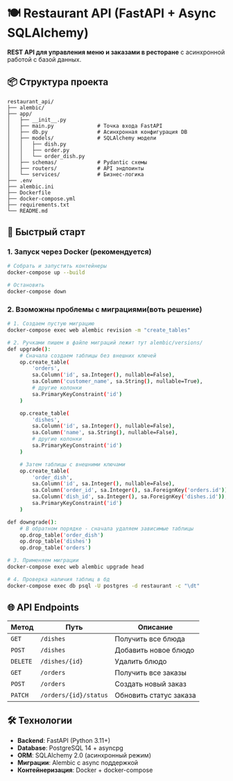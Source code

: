 # 🍽️ Restaurant API (FastAPI + Async SQLAlchemy)

**REST API для управления меню и заказами в ресторане** с асинхронной работой с базой данных.

## 📦 Структура проекта

```
restaurant_api/
├── alembic/
├── app/
│   ├── __init__.py
│   ├── main.py              # Точка входа FastAPI
│   ├── db.py                # Асинхронная конфигурация DB
│   ├── models/              # SQLAlchemy модели
│   │   ├── dish.py
│   │   ├── order.py
│   │   └── order_dish.py
│   ├── schemas/             # Pydantic схемы
│   ├── routers/             # API эндпоинты
│   └── services/            # Бизнес-логика
├── .env
├── alembic.ini
├── Dockerfile
├── docker-compose.yml
├── requirements.txt
└── README.md
```

## 🚀 Быстрый старт

### 1. Запуск через Docker (рекомендуется)

```bash
# Собрать и запустить контейнеры
docker-compose up --build

# Остановить
docker-compose down
```

### 2. Взоможны проблемы с миграциями(воть решение)

```bash
# 1. Создаем пустую миграцию
docker-compose exec web alembic revision -m "create_tables"

# 2. Ручками пишем в файле миграций лежит тут alembic/versions/
def upgrade():
    # Сначала создаем таблицы без внешних ключей
    op.create_table(
        'orders',
        sa.Column('id', sa.Integer(), nullable=False),
        sa.Column('customer_name', sa.String(), nullable=True),
        # другие колонки
        sa.PrimaryKeyConstraint('id')
    )

    op.create_table(
        'dishes',
        sa.Column('id', sa.Integer(), nullable=False),
        sa.Column('name', sa.String(), nullable=False),
        # другие колонки
        sa.PrimaryKeyConstraint('id')
    )

    # Затем таблицы с внешними ключами
    op.create_table(
        'order_dish',
        sa.Column('id', sa.Integer(), nullable=False),
        sa.Column('order_id', sa.Integer(), sa.ForeignKey('orders.id')),
        sa.Column('dish_id', sa.Integer(), sa.ForeignKey('dishes.id')),
        sa.PrimaryKeyConstraint('id')
    )

def downgrade():
    # В обратном порядке - сначала удаляем зависимые таблицы
    op.drop_table('order_dish')
    op.drop_table('dishes')
    op.drop_table('orders')

# 3. Применяем миграции
docker-compose exec web alembic upgrade head

# 4. Проверка наличия таблиц в бд
docker-compose exec db psql -U postgres -d restaurant -c "\dt"
```

## 🌐 API Endpoints

| Метод | Путь | Описание |
|-------|------|-----------|
| `GET` | `/dishes` | Получить все блюда |
| `POST` | `/dishes` | Добавить новое блюдо |
| `DELETE` | `/dishes/{id}` | Удалить блюдо |
| `GET` | `/orders` | Получить все заказы |
| `POST` | `/orders` | Создать новый заказ |
| `PATCH` | `/orders/{id}/status` | Обновить статус заказа |


## 🛠 Технологии

- **Backend**: FastAPI (Python 3.11+)
- **Database**: PostgreSQL 14 + asyncpg
- **ORM**: SQLAlchemy 2.0 (асинхронный режим)
- **Миграции**: Alembic с async поддержкой
- **Контейнеризация**: Docker + docker-compose
